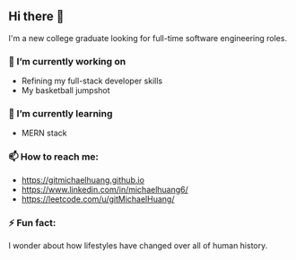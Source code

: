 ## Hi there 👋

I'm a new college graduate looking for full-time software engineering roles. 

### 🔭 I’m currently working on 

- Refining my full-stack developer skills
- My basketball jumpshot

### 🌱 I’m currently learning

- MERN stack

### 📫 How to reach me:

- https://gitmichaelhuang.github.io
- https://www.linkedin.com/in/michaelhuang6/
- https://leetcode.com/u/gitMichaelHuang/

### ⚡ Fun fact: 

I wonder about how lifestyles have changed over all of human history.

